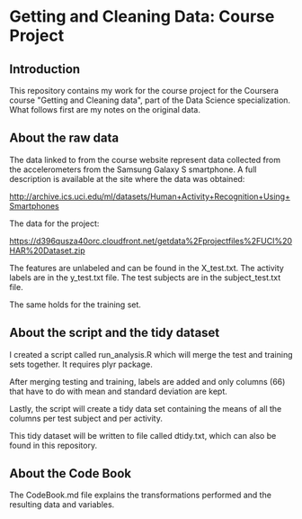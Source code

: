 Getting and Cleaning Data: Course Project
=========================================

Introduction
------------
This repository contains my work for the course project for the Coursera course "Getting and Cleaning data", part of the Data Science specialization.
What follows first are my notes on the original data.

About the raw data
------------------
The data linked to from the course website represent data collected from the accelerometers from the Samsung Galaxy S smartphone. A full description is available at the site where the data was obtained:

http://archive.ics.uci.edu/ml/datasets/Human+Activity+Recognition+Using+Smartphones

The data for the project:

https://d396qusza40orc.cloudfront.net/getdata%2Fprojectfiles%2FUCI%20HAR%20Dataset.zip

The features are unlabeled and can be found in the X_test.txt. 
The activity labels are in the y_test.txt file.
The test subjects are in the subject_test.txt file.

The same holds for the training set.

About the script and the tidy dataset
-------------------------------------
I created a script called run_analysis.R which will merge the test and training sets together. It requires plyr package.

After merging testing and training, labels are added and only columns (66) that have to do with mean and standard deviation are kept.

Lastly, the script will create a tidy data set containing the means of all the columns per test subject and per activity.

This tidy dataset will be written to file called dtidy.txt, which can also be found in this repository.

About the Code Book
-------------------
The CodeBook.md file explains the transformations performed and the resulting data and variables.
